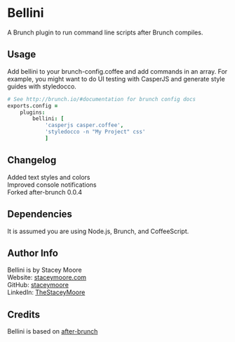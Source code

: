 Bellini
=========
A Brunch plugin to run command line scripts after Brunch compiles.

Usage
-----
Add bellini to your brunch-config.coffee and add commands in an array. For example, you might want to do UI testing with CasperJS and generate style guides with styledocco.
```coffeescript
# See http://brunch.io/#documentation for brunch config docs
exports.config =
	plugins:
		bellini: [
			'casperjs casper.coffee',
			'styledocco -n "My Project" css'
			]
```

Changelog
---------
Added text styles and colors  
Improved console notifications  
Forked after-brunch 0.0.4

Dependencies
------------
It is assumed you are using Node.js, Brunch, and CoffeeScript.

Author Info
-----------
Bellini is by Stacey Moore  
Website: [staceymoore.com](http://www.staceymoore.com/)  
GitHub: [staceymoore](https://github.com/staceymoore)  
LinkedIn: [TheStaceyMoore](http://linkedin.com/in/thestaceymoore)

Credits
-------
Bellini is based on [after-brunch](https://github.com/Creative-Licence-Digital/after-brunch)
